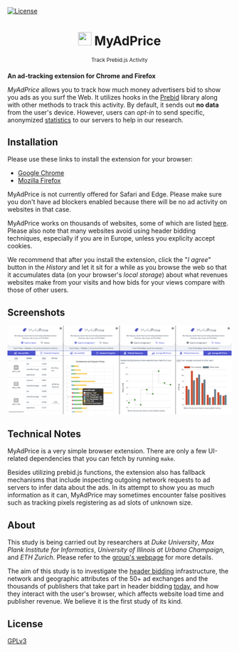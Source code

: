 [![License](https://img.shields.io/badge/License-GPLv3-blue.svg)](https://github.com/waqaraqeel/myadprice/blob/master/LICENSE.txt)


<h1 align="center">
<img  src="https://myadprice.github.io/static/images/icon.png" height="30" width="30">
MyAdPrice
</h1>
<p align="center">
<sup> 
      Track Prebid.js Activity
</sup>


**An ad-tracking extension for Chrome and Firefox**

*MyAdPrice* allows you to track how much money advertisers bid to show you ads as you surf the Web. It utilizes hooks in the [Prebid](https://github.com/prebid/Prebid.js/) library along with other methods to track this activity. By default, it sends out __no data__ from the user's device. However, users can *opt-in* to send specific, anonymized [statistics](https://myadprice.github.io/terms) to our servers to help in our research.

## Installation
Please use these links to install the extension for your browser:
- [Google Chrome](https://bit.ly/myadprice-ch)
- [Mozilla Firefox](https://bit.ly/myadprice-fx)

MyAdPrice is not currently offered for Safari and Edge. Please make sure you don't have ad blockers enabled because there will be no ad activity on websites in that case.

MyAdPrice works on thousands of websites, some of which are listed [here](https://myadprice.github.io/websites). Please also note that many websites avoid using header bidding techniques, especially if you are in Europe, unless you explicity accept cookies.

We recommend that after you install the extension, click the "_I agree_" button in the _History_ and let it sit for a while as you browse the web so that it accumulates data (on your browser's _local storage_) about what revenues websites make from your visits and how bids for your views compare with those of other users.

## Screenshots
![screenshots](https://raw.githubusercontent.com/waqaraqeel/myadprice/master/img/screenshot.png)

## Technical Notes
MyAdPrice is a very simple browser extension. There are only a few UI-related dependencies that you can fetch by running `make`.

Besides utilizing prebid.js functions, the extension also has fallback mechanisms that include inspecting outgoing network requests to ad servers to infer data about the ads. In its attempt to show you as much information as it can, MyAdPrice may sometimes encounter false positives such as tracking pixels registering as ad slots of unknown size.

## About
This study is being carried out by researchers at _Duke University_, _Max Plank Institute for Informatics_, _University of Illinois at Urbana Champaign_, and _ETH Zurich_. Please refer to the [group's webpage](http://cspeed.net) for more details.

The aim of this study is to investigate the [header bidding](https://adexchanger.com/publishers/the-rise-of-header-bidding-and-the-end-of-the-publisher-waterfall/) infrastructure, the network and geographic attributes of the 50+ ad exchanges and the thousands of publishers that take part in header bidding [today](https://adzerk.com/hbix/), and how they interact with the user's browser, which affects website load time and publisher revenue. We believe it is the first study of its kind.

## License
[GPLv3](https://github.com/waqaraqeel/myadprice/blob/master/LICENSE.txt)
